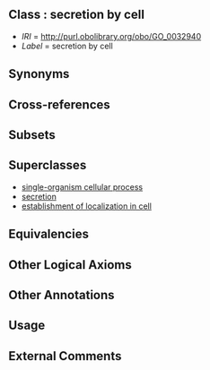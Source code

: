 
## Class : secretion by cell

 * *IRI* = http://purl.obolibrary.org/obo/GO_0032940
 * *Label* = secretion by cell

## Synonyms


## Cross-references


## Subsets


## Superclasses

 * [single-organism cellular process](../../GO/63/GO_0044763.md)
 * [secretion](../../GO/03/GO_0046903.md)
 * [establishment of localization in cell](../../GO/49/GO_0051649.md)

## Equivalencies


## Other Logical Axioms


## Other Annotations


## Usage


## External Comments

